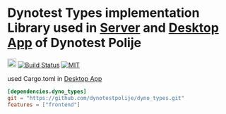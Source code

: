 # Dynotest Types implementation Library used in [Server](./) and [Desktop App](./) of Dynotest Polije 

[<img alt="github" src="https://img.shields.io/badge/github-dynotestpolije/dyno_types-8da0cb?logo=github" height="20">](https://github.com/dynotestpolije/dyno_types)
[![Build Status](https://github.com/dynotestpolije/dyno_types/workflows/CI/badge.svg)](https://github.com/dynotestpolije/dyno_types/actions?workflow=CI)
[![MIT](https://img.shields.io/badge/license-MIT-blue.svg)](https://github.com/dynotestpolije/dyno_types/blob/master/LICENSE)

used Cargo.toml in [Desktop App](./)
```toml
[dependencies.dyno_types]
git = "https://github.com/dynotestpolije/dyno_types.git"
features = ["frontend"]
```

